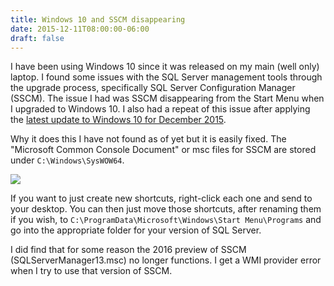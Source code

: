 ```yaml
---
title: Windows 10 and SSCM disappearing
date: 2015-12-11T08:00:00-06:00
draft: false
---
```


I have been using Windows 10 since it was released on my main (well only) laptop. I found some issues with the SQL Server management tools through the upgrade process, specifically SQL Server Configuration Manager (SSCM). The issue I had was SSCM disappearing from the Start Menu when I upgraded to Windows 10. I also had a repeat of this issue after applying the <a href="https://support.microsoft.com/en-us/kb/3116908" target="_blank">latest update to Windows 10 for December 2015</a>.

Why it does this I have not found as of yet but it is easily fixed. The "Microsoft Common Console Document" or msc files for SSCM are stored under `C:\Windows\SysWOW64`.

![](/images/mscfilesforsscm.jpg)

If you want to just create new shortcuts, right-click each one and send to your desktop. You can then just move those shortcuts, after renaming them if you wish, to `C:\ProgramData\Microsoft\Windows\Start Menu\Programs` and go into the appropriate folder for your version of SQL Server.

I did find that for some reason the 2016 preview of SSCM (SQLServerManager13.msc) no longer functions. I get a WMI provider error when I try to use that version of SSCM.
